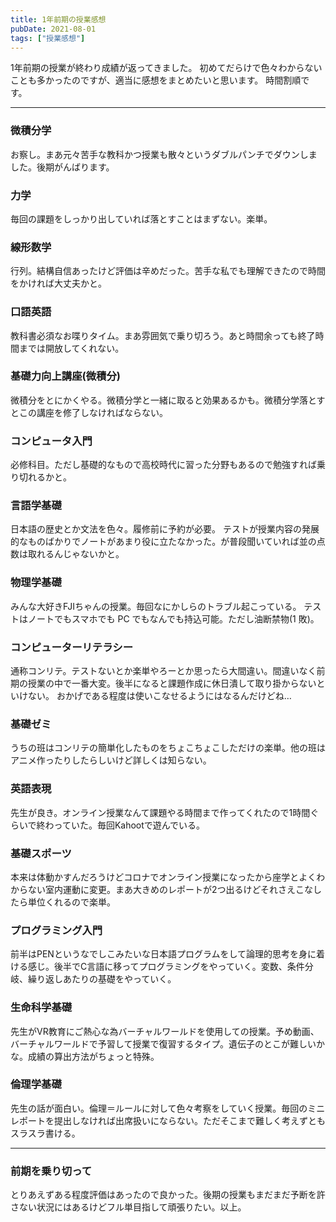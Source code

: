 ```yaml
---
title: 1年前期の授業感想
pubDate: 2021-08-01
tags: ["授業感想"]
---
```


1年前期の授業が終わり成績が返ってきました。 初めてだらけで色々わからないことも多かったのですが、適当に感想をまとめたいと思います。 時間割順です。

---

### 微積分学

お察し。まあ元々苦手な教科かつ授業も散々というダブルパンチでダウンしました。後期がんばります。

### 力学

毎回の課題をしっかり出していれば落とすことはまずない。楽単。

### 線形数学

行列。結構自信あったけど評価は辛めだった。苦手な私でも理解できたので時間をかければ大丈夫かと。

### 口語英語

教科書必須なお喋りタイム。まあ雰囲気で乗り切ろう。あと時間余っても終了時間までは開放してくれない。

### 基礎力向上講座(微積分)

微積分をとにかくやる。微積分学と一緒に取ると効果あるかも。微積分学落とすとこの講座を修了しなければならない。

### コンピュータ入門

必修科目。ただし基礎的なもので高校時代に習った分野もあるので勉強すれば乗り切れるかと。

### 言語学基礎

日本語の歴史とか文法を色々。履修前に予約が必要。 テストが授業内容の発展的なものばかりでノートがあまり役に立たなかった。が普段聞いていれば並の点数は取れるんじゃないかと。

### 物理学基礎

みんな大好きFJIちゃんの授業。毎回なにかしらのトラブル起こっている。 テストはノートでもスマホでも PC でもなんでも持込可能。ただし油断禁物(1 敗)。

### コンピューターリテラシー

通称コンリテ。テストないとか楽単やろーとか思ったら大間違い。間違いなく前期の授業の中で一番大変。後半になると課題作成に休日潰して取り掛からないといけない。 おかげである程度は使いこなせるようにはなるんだけどね…

### 基礎ゼミ

うちの班はコンリテの簡単化したものをちょこちょこしただけの楽単。他の班はアニメ作ったりしたらしいけど詳しくは知らない。

### 英語表現

先生が良き。オンライン授業なんて課題やる時間まで作ってくれたので1時間ぐらいで終わっていた。毎回Kahootで遊んでいる。

### 基礎スポーツ

本来は体動かすんだろうけどコロナでオンライン授業になったから座学とよくわからない室内運動に変更。まあ大きめのレポートが2つ出るけどそれさえこなしたら単位くれるので楽単。

### プログラミング入門

前半はPENというなでしこみたいな日本語プログラムをして論理的思考を身に着ける感じ。後半でC言語に移ってプログラミングをやっていく。変数、条件分岐、繰り返しあたりの基礎をやっていく。

### 生命科学基礎

先生がVR教育にご熱心な為バーチャルワールドを使用しての授業。予め動画、バーチャルワールドで予習して授業で復習するタイプ。遺伝子のとこが難しいかな。成績の算出方法がちょっと特殊。

### 倫理学基礎

先生の話が面白い。倫理＝ルールに対して色々考察をしていく授業。毎回のミニレポートを提出しなければ出席扱いにならない。ただそこまで難しく考えずともスラスラ書ける。

---

### 前期を乗り切って

とりあえずある程度評価はあったので良かった。後期の授業もまだまだ予断を許さない状況にはあるけどフル単目指して頑張りたい。以上。
